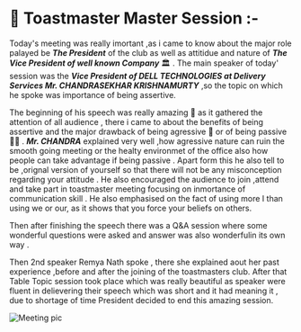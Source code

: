 # 🙂 Toastmaster Master Session :- 

Today's meeting was really imortant ,as i came to know about the major role palayed be ***The President*** of the club as well as attitidue and nature of ***The Vice President of well known Company*** 🏛️ . The main speaker of today' session was the ***Vice President of DELL TECHNOLOGIES at Delivery Services Mr. CHANDRASEKHAR KRISHNAMURTY*** ,so the topic on which he spoke was importance of being assertive.


The beginning of his speech was really amazing 🤩 as it gathered the attention of all audience , there i came to about the benefits of being assertive and the major drawback of being agressive 🤬 or of being passive 🤷‍♂️ . ***Mr. CHANDRA*** explained very well ,how agressive nature can ruin the smooth going meeting or the healty environmet of the office also how people can take advantage if being passive . Apart form this he also tell to be ,orignal version of yourself so that there will not be any misconception regarding your attitude . He also encouraged the audience to join ,attend and take part in toastmaster meeting focusing on inmortance of communication skill . He also emphasised on the fact of using more I than using we or our, as it shows that you force your beliefs on others.

Then after finishing the speech there was a Q&A session where some wonderful questions were asked and answer was also wonderfulin its own way .

Then 2nd speaker Remya Nath spoke , there she explained aout her past experience ,before and after the joining of the toastmasters club. After that Table Topic session took place which was really beautiful as speaker were fluent in delievering their speech which was short and it had meaning it , due to shortage of time President decided to end this amazing session.


![Meeting pic](https://user-images.githubusercontent.com/85029234/129758786-73429ace-7420-40b7-92de-b56cce577a0d.png)
